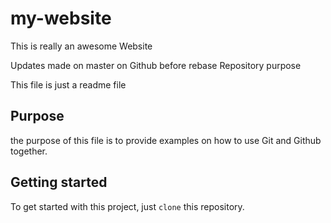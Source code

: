 # my-website

This is really an awesome Website

Updates made on master on Github before rebase
Repository purpose

This file is just a readme file

## Purpose

the purpose of this file is to provide examples
on how to use Git and Github together.

## Getting started

To get started with this project, just `clone` this repository.
